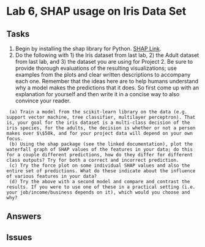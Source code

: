 # Lab 6, SHAP usage on Iris Data Set

## Tasks
   1. Begin by installing the shap library for Python. [SHAP Link](https://github.com/slundberg/shap).
   2. Do the following with 1) the Iris dataset from last lab, 2) the Adult dataset from last lab, and 3) the dataset you are using for Project 2. Be sure to provide thorough evaluations of the resulting visualizations; use examples from the plots and clear written descriptions to accompany each one. Remember that the ideas here are to help humans understand why a model makes the predictions that it does. So first come up with an explanation for yourself and then write it in a concise way to also convince your reader.
        
     (a) Train a model from the scikit-learn library on the data (e.g. support vector machine, tree classifier, multilayer perceptron). That is, your goal for the iris dataset is a multi-class decision of the iris species, for the adults, the decision is whether or not a person makes over $\$50k, and for your project data will depend on your own focus.
     (b) Using the shap package (see the linked documentation), plot the waterfall graph of SHAP values of the features in your data; do this for a couple different predictions, how do they differ for different class outputs? Try for both a correct and incorrect prediction.
     (c) Try the force plot on some individual SHAP values and also the entire set of predictions. What do these indicate about the influence of various features in your data?
     (d) Try the above with a second model and compare and contrast the results. If you were to use one of these in a practical setting (i.e. your job/income/business depends on it), which would you choose and why?
        
## Answers

## Issues